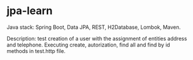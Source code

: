 # jpa-learn

Java stack: Spring Boot, Data JPA, REST, H2Database, Lombok, Maven.

Description: test creation of a user with the assignment of entities address and telephone. Executing create, autorization, find all and find by id methods in test.http file.

